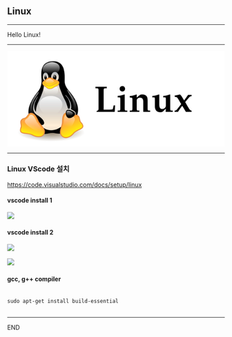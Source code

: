 ## Linux 

***

Hello Linux!

***
<img src = "/images/linuxLogo.PNG" align = "center"> </img>

***

### Linux VScode 설치
https://code.visualstudio.com/docs/setup/linux

#### vscode install 1
<img src = "https://github.com/wallahan/linux/blob/master/images/vscodeinstall.PNG"></img><br>

#### vscode install 2 
<img src = "https://github.com/wallahan/linux/blob/master/images/down.png"></img><br>

<img src = "https://github.com/wallahan/linux/blob/master/images/install.png"></img><br>

#### gcc, g++ compiler 
<pre>
<code>
sudo apt-get install build-essential
</codE>
</pre>

***
END

